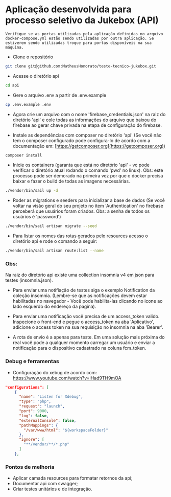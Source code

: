 # Aplicação desenvolvida para processo seletivo da Jukebox (API)

```plaintext
Verifique se as portas utilizadas pela aplicação definidas no arquivo docker-compose.yml estão sendo utilizadas por outra aplicação. Se estiverem sendo utilizadas troque para portas disponíveis na sua máquina.
```
- Clone o repositório

```bash
git clone git@github.com:MatheusHonorato/teste-tecnico-jukebox.git
```

- Acesse o diretório api

```bash
cd api
```

- Gere o arquivo .env a partir de .env.example

```bash
cp .env.example .env
```
- Agora crie um arquivo com o nome 'firebase_credentials.json' na raiz do diretório 'api' e cole todas as informações do arquivo que baixou do firebase ao gerar chave privada na etapa de configuração do firebase.

- Instale as dependências com composer no diretório 'api' (Se você não tem o composer configurado pode configura-lo de acordo com a documentação em: [https://getcomposer.org](https://getcomposer.org))

```bash
composer install
```

- Inicie os containers (garanta que está no diretório 'api' - vc pode verificar o diretório atual rodando o comando 'pwd' no linux). Obs: este processo pode ser demorado na primeira vez por que o docker precisa baixar e fazer o build de todas as imagens necessárias.

```bash
./vendor/bin/sail up -d
```

- Roder as migrations e seeders para inicializar a base de dados (Se você voltar na visão geral do seu projeto no item 'Authentication' no firebase perceberá que usuários foram criados. Obs: a senha de todos os usuários é 'password')

```bash
./vendor/bin/sail artisan migrate --seed
```

- Para listar os nomes das rotas gerados pelo resources acesso o diretório api e rode o comando a seguir:

```bash
./vendor/bin/sail artisan route:list --name
```

### Obs:

Na raiz do diretório api existe uma collection insomnia v4 em json para testes (insomnia.json).

- Para enviar uma notifiação de testes siga o exemplo Notification da coleção insomnia. (Lembre-se que as notificações devem estar habilitadas no navegador -  Você pode habilita-las clicando no icone ao lado esquerdo do endereço da pagina).

- Para enviar uma notificação você precisa de um access_token valido. Inspecione o front-end e pegue o access_token na aba 'Aplicativo', adicione o access token na sua requisição no insomnia na aba 'Bearer'.

- A rota de envio é a apenas para teste. Em uma solução mais próxima do real você pode a qualquer momento carregar um usuário e enviar a notificação para o dispositivo cadastrado na coluna fcm_token.

### Debug e ferramentas

- Configuração do xebug de acordo com: https://www.youtube.com/watch?v=iHad9TH9mOA

```json
"configurations": [
    {
      "name": "Listen for Xdebug",
      "type": "php",
      "request": "launch",
      "port": 9000,
      "log": false,
      "externalConsole": false,
      "pathMappings": {
        "/var/www/html": "${workspaceFolder}"
      },
      "ignore": [
        "**/vendor/**/*.php"
      ]
    },
```

### Pontos de melhoria

- Aplicar camada resources para formatar retornos da api;
- Documentar api com swagger;
- Criar testes unitários e de integração.

